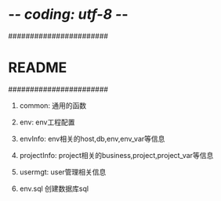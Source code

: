 # -*- coding: utf-8 -*-
#######################
# README
#######################

1. common: 通用的函数

2. env: env工程配置

3. envInfo: env相关的host,db,env,env_var等信息

4. projectInfo: project相关的business,project,project_var等信息

5. usermgt: user管理相关信息

6. env.sql 创建数据库sql


